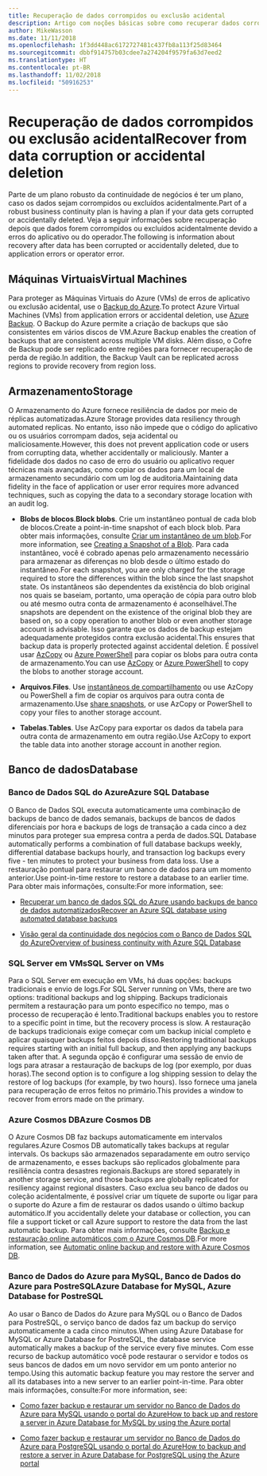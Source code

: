 ```yaml
---
title: Recuperação de dados corrompidos ou exclusão acidental
description: Artigo com noções básicas sobre como recuperar dados corrompidos ou de exclusão acidental e como criar aplicativos resilientes, altamente disponíveis, com tolerância a falhas, bem como planejamento de recuperação de desastres
author: MikeWasson
ms.date: 11/11/2018
ms.openlocfilehash: 1f3dd448ac6172727481c437fb8a113f25d83464
ms.sourcegitcommit: dbbf914757b03cdee7a274204f9579fa63d7eed2
ms.translationtype: HT
ms.contentlocale: pt-BR
ms.lasthandoff: 11/02/2018
ms.locfileid: "50916253"
---
```

# <a name="recover-from-data-corruption-or-accidental-deletion"></a><span data-ttu-id="a9988-103">Recuperação de dados corrompidos ou exclusão acidental</span><span class="sxs-lookup"><span data-stu-id="a9988-103">Recover from data corruption or accidental deletion</span></span> 

<span data-ttu-id="a9988-104">Parte de um plano robusto da continuidade de negócios é ter um plano, caso os dados sejam corrompidos ou excluídos acidentalmente.</span><span class="sxs-lookup"><span data-stu-id="a9988-104">Part of a robust business continuity plan is having a plan if your data gets corrupted or accidentally deleted.</span></span> <span data-ttu-id="a9988-105">Veja a seguir informações sobre recuperação depois que dados forem corrompidos ou excluídos acidentalmente devido a erros do aplicativo ou do operador.</span><span class="sxs-lookup"><span data-stu-id="a9988-105">The following is information about recovery after data has been corrupted or accidentally deleted, due to application errors or operator error.</span></span>

## <a name="virtual-machines"></a><span data-ttu-id="a9988-106">Máquinas Virtuais</span><span class="sxs-lookup"><span data-stu-id="a9988-106">Virtual Machines</span></span>

<span data-ttu-id="a9988-107">Para proteger as Máquinas Virtuais do Azure (VMs) de erros de aplicativo ou exclusão acidental, use o [Backup do Azure](/azure/backup/).</span><span class="sxs-lookup"><span data-stu-id="a9988-107">To protect Azure Virtual Machines (VMs) from application errors or accidental deletion, use [Azure Backup](/azure/backup/).</span></span> <span data-ttu-id="a9988-108">O Backup do Azure permite a criação de backups que são consistentes em vários discos de VM.</span><span class="sxs-lookup"><span data-stu-id="a9988-108">Azure Backup enables the creation of backups that are consistent across multiple VM disks.</span></span> <span data-ttu-id="a9988-109">Além disso, o Cofre de Backup pode ser replicado entre regiões para fornecer recuperação de perda de região.</span><span class="sxs-lookup"><span data-stu-id="a9988-109">In addition, the Backup Vault can be replicated across regions to provide recovery from region loss.</span></span>

## <a name="storage"></a><span data-ttu-id="a9988-110">Armazenamento</span><span class="sxs-lookup"><span data-stu-id="a9988-110">Storage</span></span>

<span data-ttu-id="a9988-111">O Armazenamento do Azure fornece resiliência de dados por meio de réplicas automatizadas.</span><span class="sxs-lookup"><span data-stu-id="a9988-111">Azure Storage provides data resiliency through automated replicas.</span></span> <span data-ttu-id="a9988-112">No entanto, isso não impede que o código do aplicativo ou os usuários corrompam dados, seja acidental ou maliciosamente.</span><span class="sxs-lookup"><span data-stu-id="a9988-112">However, this does not prevent application code or users from corrupting data, whether accidentally or maliciously.</span></span> <span data-ttu-id="a9988-113">Manter a fidelidade dos dados no caso de erro do usuário ou aplicativo requer técnicas mais avançadas, como copiar os dados para um local de armazenamento secundário com um log de auditoria.</span><span class="sxs-lookup"><span data-stu-id="a9988-113">Maintaining data fidelity in the face of application or user error requires more advanced techniques, such as copying the data to a secondary storage location with an audit log.</span></span> 

- <span data-ttu-id="a9988-114">**Blobs de blocos**.</span><span class="sxs-lookup"><span data-stu-id="a9988-114">**Block blobs**.</span></span> <span data-ttu-id="a9988-115">Crie um instantâneo pontual de cada blob de blocos.</span><span class="sxs-lookup"><span data-stu-id="a9988-115">Create a point-in-time snapshot of each block blob.</span></span> <span data-ttu-id="a9988-116">Para obter mais informações, consulte [Criar um instantâneo de um blob](/rest/api/storageservices/creating-a-snapshot-of-a-blob).</span><span class="sxs-lookup"><span data-stu-id="a9988-116">For more information, see [Creating a Snapshot of a Blob](/rest/api/storageservices/creating-a-snapshot-of-a-blob).</span></span> <span data-ttu-id="a9988-117">Para cada instantâneo, você é cobrado apenas pelo armazenamento necessário para armazenar as diferenças no blob desde o último estado do instantâneo.</span><span class="sxs-lookup"><span data-stu-id="a9988-117">For each snapshot, you are only charged for the storage required to store the differences within the blob since the last snapshot state.</span></span> <span data-ttu-id="a9988-118">Os instantâneos são dependentes da existência do blob original nos quais se baseiam, portanto, uma operação de cópia para outro blob ou até mesmo outra conta de armazenamento é aconselhável.</span><span class="sxs-lookup"><span data-stu-id="a9988-118">The snapshots are dependent on the existence of the original blob they are based on, so a copy operation to another blob or even another storage account is advisable.</span></span> <span data-ttu-id="a9988-119">Isso garante que os dados de backup estejam adequadamente protegidos contra exclusão acidental.</span><span class="sxs-lookup"><span data-stu-id="a9988-119">This ensures that backup data is properly protected against accidental deletion.</span></span> <span data-ttu-id="a9988-120">É possível usar [AzCopy](/azure/storage/common/storage-use-azcopy) ou [Azure PowerShell](/azure/storage/common/storage-powershell-guide-full) para copiar os blobs para outra conta de armazenamento.</span><span class="sxs-lookup"><span data-stu-id="a9988-120">You can use [AzCopy](/azure/storage/common/storage-use-azcopy) or [Azure PowerShell](/azure/storage/common/storage-powershell-guide-full) to copy the blobs to another storage account.</span></span>

- <span data-ttu-id="a9988-121">**Arquivos**.</span><span class="sxs-lookup"><span data-stu-id="a9988-121">**Files**.</span></span> <span data-ttu-id="a9988-122">Use [instantâneos de compartilhamento](/azure/storage/files/storage-snapshots-files) ou use AzCopy ou PowerShell a fim de copiar os arquivos para outra conta de armazenamento.</span><span class="sxs-lookup"><span data-stu-id="a9988-122">Use [share snapshots](/azure/storage/files/storage-snapshots-files), or use AzCopy or PowerShell to copy your files to another storage account.</span></span>

- <span data-ttu-id="a9988-123">**Tabelas**.</span><span class="sxs-lookup"><span data-stu-id="a9988-123">**Tables**.</span></span> <span data-ttu-id="a9988-124">Use AzCopy para exportar os dados da tabela para outra conta de armazenamento em outra região.</span><span class="sxs-lookup"><span data-stu-id="a9988-124">Use AzCopy to export the table data into another storage account in another region.</span></span>

## <a name="database"></a><span data-ttu-id="a9988-125">Banco de dados</span><span class="sxs-lookup"><span data-stu-id="a9988-125">Database</span></span>

### <a name="azure-sql-database"></a><span data-ttu-id="a9988-126">Banco de Dados SQL do Azure</span><span class="sxs-lookup"><span data-stu-id="a9988-126">Azure SQL Database</span></span> 

<span data-ttu-id="a9988-127">O Banco de Dados SQL executa automaticamente uma combinação de backups de banco de dados semanais, backups de bancos de dados diferenciais por hora e backups de logs de transação a cada cinco a dez minutos para proteger sua empresa contra a perda de dados.</span><span class="sxs-lookup"><span data-stu-id="a9988-127">SQL Database automatically performs a combination of full database backups weekly, differential database backups hourly, and transaction log backups every five - ten minutes to protect your business from data loss.</span></span> <span data-ttu-id="a9988-128">Use a restauração pontual para restaurar um banco de dados para um momento anterior.</span><span class="sxs-lookup"><span data-stu-id="a9988-128">Use point-in-time restore to restore a database to an earlier time.</span></span> <span data-ttu-id="a9988-129">Para obter mais informações, consulte:</span><span class="sxs-lookup"><span data-stu-id="a9988-129">For more information, see:</span></span>

- [<span data-ttu-id="a9988-130">Recuperar um banco de dados SQL do Azure usando backups de banco de dados automatizados</span><span class="sxs-lookup"><span data-stu-id="a9988-130">Recover an Azure SQL database using automated database backups</span></span>](/azure/sql-database/sql-database-recovery-using-backups)

- [<span data-ttu-id="a9988-131">Visão geral da continuidade dos negócios com o Banco de Dados SQL do Azure</span><span class="sxs-lookup"><span data-stu-id="a9988-131">Overview of business continuity with Azure SQL Database</span></span>](/azure/sql-database/sql-database-business-continuity)

### <a name="sql-server-on-vms"></a><span data-ttu-id="a9988-132">SQL Server em VMs</span><span class="sxs-lookup"><span data-stu-id="a9988-132">SQL Server on VMs</span></span>

<span data-ttu-id="a9988-133">Para o SQL Server em execução em VMs, há duas opções: backups tradicionais e envio de logs.</span><span class="sxs-lookup"><span data-stu-id="a9988-133">For SQL Server running on VMs, there are two options: traditional backups and log shipping.</span></span> <span data-ttu-id="a9988-134">Backups tradicionais permitem a restauração para um ponto específico no tempo, mas o processo de recuperação é lento.</span><span class="sxs-lookup"><span data-stu-id="a9988-134">Traditional backups enables you to restore to a specific point in time, but the recovery process is slow.</span></span> <span data-ttu-id="a9988-135">A restauração de backups tradicionais exige começar com um backup inicial completo e aplicar quaisquer backups feitos depois disso.</span><span class="sxs-lookup"><span data-stu-id="a9988-135">Restoring traditional backups requires starting with an initial full backup, and then applying any backups taken after that.</span></span> <span data-ttu-id="a9988-136">A segunda opção é configurar uma sessão de envio de logs para atrasar a restauração de backups de log (por exemplo, por duas horas).</span><span class="sxs-lookup"><span data-stu-id="a9988-136">The second option is to configure a log shipping session to delay the restore of log backups (for example, by two hours).</span></span> <span data-ttu-id="a9988-137">Isso fornece uma janela para recuperação de erros feitos no primário.</span><span class="sxs-lookup"><span data-stu-id="a9988-137">This provides a window to recover from errors made on the primary.</span></span>

### <a name="azure-cosmos-db"></a><span data-ttu-id="a9988-138">Azure Cosmos DB</span><span class="sxs-lookup"><span data-stu-id="a9988-138">Azure Cosmos DB</span></span>

<span data-ttu-id="a9988-139">O Azure Cosmos DB faz backups automaticamente em intervalos regulares.</span><span class="sxs-lookup"><span data-stu-id="a9988-139">Azure Cosmos DB automatically takes backups at regular intervals.</span></span> <span data-ttu-id="a9988-140">Os backups são armazenados separadamente em outro serviço de armazenamento, e esses backups são replicados globalmente para resiliência contra desastres regionais.</span><span class="sxs-lookup"><span data-stu-id="a9988-140">Backups are stored separately in another storage service, and those backups are globally replicated for resiliency against regional disasters.</span></span> <span data-ttu-id="a9988-141">Caso exclua seu banco de dados ou coleção acidentalmente, é possível criar um tíquete de suporte ou ligar para o suporte do Azure a fim de restaurar os dados usando o último backup automático.</span><span class="sxs-lookup"><span data-stu-id="a9988-141">If you accidentally delete your database or collection, you can file a support ticket or call Azure support to restore the data from the last automatic backup.</span></span> <span data-ttu-id="a9988-142">Para obter mais informações, consulte [Backup e restauração online automáticos com o Azure Cosmos DB](/azure/cosmos-db/online-backup-and-restore).</span><span class="sxs-lookup"><span data-stu-id="a9988-142">For more information, see [Automatic online backup and restore with Azure Cosmos DB](/azure/cosmos-db/online-backup-and-restore).</span></span>

### <a name="azure-database-for-mysql-azure-database-for-postresql"></a><span data-ttu-id="a9988-143">Banco de Dados do Azure para MySQL, Banco de Dados do Azure para PostreSQL</span><span class="sxs-lookup"><span data-stu-id="a9988-143">Azure Database for MySQL, Azure Database for PostreSQL</span></span>

<span data-ttu-id="a9988-144">Ao usar o Banco de Dados do Azure para MySQL ou o Banco de Dados para PostreSQL, o serviço banco de dados faz um backup do serviço automaticamente a cada cinco minutos.</span><span class="sxs-lookup"><span data-stu-id="a9988-144">When using Azure Database for MySQL or Azure Database for PostreSQL, the database service automatically makes a backup of the service every five minutes.</span></span> <span data-ttu-id="a9988-145">Com esse recurso de backup automático você pode restaurar o servidor e todos os seus bancos de dados em um novo servidor em um ponto anterior no tempo.</span><span class="sxs-lookup"><span data-stu-id="a9988-145">Using this automatic backup feature you may restore the server and all its databases into a new server to an earlier point-in-time.</span></span> <span data-ttu-id="a9988-146">Para obter mais informações, consulte:</span><span class="sxs-lookup"><span data-stu-id="a9988-146">For more information, see:</span></span>

- [<span data-ttu-id="a9988-147">Como fazer backup e restaurar um servidor no Banco de Dados do Azure para MySQL usando o portal do Azure</span><span class="sxs-lookup"><span data-stu-id="a9988-147">How to back up and restore a server in Azure Database for MySQL by using the Azure portal</span></span>](/azure/mysql/howto-restore-server-portal)

- [<span data-ttu-id="a9988-148">Como fazer backup e restaurar um servidor no Banco de Dados do Azure para PostgreSQL usando o portal do Azure</span><span class="sxs-lookup"><span data-stu-id="a9988-148">How to backup and restore a server in Azure Database for PostgreSQL using the Azure portal</span></span>](/azure/postgresql/howto-restore-server-portal)

